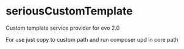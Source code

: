 # seriousCustomTemplate
Custom template service provider for evo 2.0

For use just copy to custom path and run composer upd in core path
